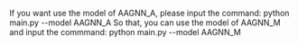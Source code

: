If you want use the model of AAGNN_A, please input the command:
python main.py --model AAGNN_A
So that, you can use the model of AAGNN_M and input the commmand:
python main.py --model AAGNN_M